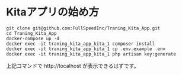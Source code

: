 # Kitaアプリの始め方

```
git clone git@github.com:FullSpeedInc/Traning_Kita_App.git
cd Traning_Kita_App
docker-compose up -d
docker exec -it traning_kita_app_kita_1 composer install
docker exec -it traning_kita_app_kita_1 cp .env.example .env
docker exec -it traning_kita_app_kita_1 php artisan key:generate
```

上記コマンドで http://localhost が表示できるはずです。
